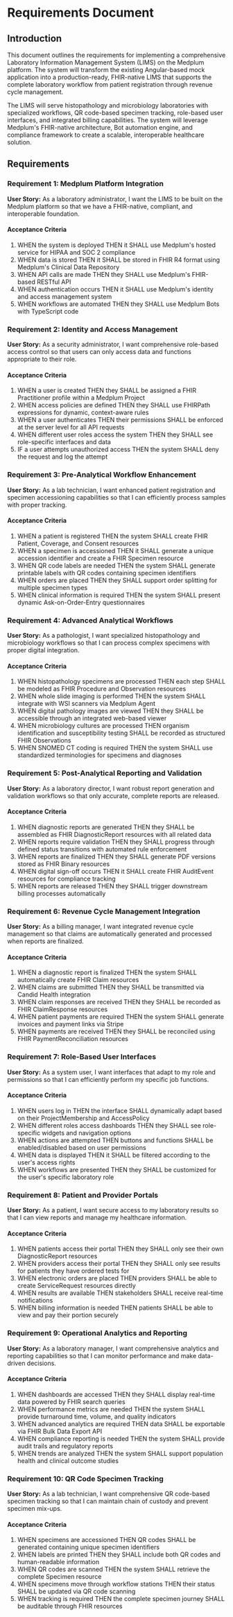 # Requirements Document

## Introduction

This document outlines the requirements for implementing a comprehensive Laboratory Information Management System (LIMS) on the Medplum platform. The system will transform the existing Angular-based mock application into a production-ready, FHIR-native LIMS that supports the complete laboratory workflow from patient registration through revenue cycle management.

The LIMS will serve histopathology and microbiology laboratories with specialized workflows, QR code-based specimen tracking, role-based user interfaces, and integrated billing capabilities. The system will leverage Medplum's FHIR-native architecture, Bot automation engine, and compliance framework to create a scalable, interoperable healthcare solution.

## Requirements

### Requirement 1: Medplum Platform Integration

**User Story:** As a laboratory administrator, I want the LIMS to be built on the Medplum platform so that we have a FHIR-native, compliant, and interoperable foundation.

#### Acceptance Criteria

1. WHEN the system is deployed THEN it SHALL use Medplum's hosted service for HIPAA and SOC 2 compliance
2. WHEN data is stored THEN it SHALL be stored in FHIR R4 format using Medplum's Clinical Data Repository
3. WHEN API calls are made THEN they SHALL use Medplum's FHIR-based RESTful API
4. WHEN authentication occurs THEN it SHALL use Medplum's identity and access management system
5. WHEN workflows are automated THEN they SHALL use Medplum Bots with TypeScript code

### Requirement 2: Identity and Access Management

**User Story:** As a security administrator, I want comprehensive role-based access control so that users can only access data and functions appropriate to their role.

#### Acceptance Criteria

1. WHEN a user is created THEN they SHALL be assigned a FHIR Practitioner profile within a Medplum Project
2. WHEN access policies are defined THEN they SHALL use FHIRPath expressions for dynamic, context-aware rules
3. WHEN a user authenticates THEN their permissions SHALL be enforced at the server level for all API requests
4. WHEN different user roles access the system THEN they SHALL see role-specific interfaces and data
5. IF a user attempts unauthorized access THEN the system SHALL deny the request and log the attempt

### Requirement 3: Pre-Analytical Workflow Enhancement

**User Story:** As a lab technician, I want enhanced patient registration and specimen accessioning capabilities so that I can efficiently process samples with proper tracking.

#### Acceptance Criteria

1. WHEN a patient is registered THEN the system SHALL create FHIR Patient, Coverage, and Consent resources
2. WHEN a specimen is accessioned THEN it SHALL generate a unique accession identifier and create a FHIR Specimen resource
3. WHEN QR code labels are needed THEN the system SHALL generate printable labels with QR codes containing specimen identifiers
4. WHEN orders are placed THEN they SHALL support order splitting for multiple specimen types
5. WHEN clinical information is required THEN the system SHALL present dynamic Ask-on-Order-Entry questionnaires

### Requirement 4: Advanced Analytical Workflows

**User Story:** As a pathologist, I want specialized histopathology and microbiology workflows so that I can process complex specimens with proper digital integration.

#### Acceptance Criteria

1. WHEN histopathology specimens are processed THEN each step SHALL be modeled as FHIR Procedure and Observation resources
2. WHEN whole slide imaging is performed THEN the system SHALL integrate with WSI scanners via Medplum Agent
3. WHEN digital pathology images are viewed THEN they SHALL be accessible through an integrated web-based viewer
4. WHEN microbiology cultures are processed THEN organism identification and susceptibility testing SHALL be recorded as structured FHIR Observations
5. WHEN SNOMED CT coding is required THEN the system SHALL use standardized terminologies for specimens and diagnoses

### Requirement 5: Post-Analytical Reporting and Validation

**User Story:** As a laboratory director, I want robust report generation and validation workflows so that only accurate, complete reports are released.

#### Acceptance Criteria

1. WHEN diagnostic reports are generated THEN they SHALL be assembled as FHIR DiagnosticReport resources with all related data
2. WHEN reports require validation THEN they SHALL progress through defined status transitions with automated rule enforcement
3. WHEN reports are finalized THEN they SHALL generate PDF versions stored as FHIR Binary resources
4. WHEN digital sign-off occurs THEN it SHALL create FHIR AuditEvent resources for compliance tracking
5. WHEN reports are released THEN they SHALL trigger downstream billing processes automatically

### Requirement 6: Revenue Cycle Management Integration

**User Story:** As a billing manager, I want integrated revenue cycle management so that claims are automatically generated and processed when reports are finalized.

#### Acceptance Criteria

1. WHEN a diagnostic report is finalized THEN the system SHALL automatically create FHIR Claim resources
2. WHEN claims are submitted THEN they SHALL be transmitted via Candid Health integration
3. WHEN claim responses are received THEN they SHALL be recorded as FHIR ClaimResponse resources
4. WHEN patient payments are required THEN the system SHALL generate invoices and payment links via Stripe
5. WHEN payments are received THEN they SHALL be reconciled using FHIR PaymentReconciliation resources

### Requirement 7: Role-Based User Interfaces

**User Story:** As a system user, I want interfaces that adapt to my role and permissions so that I can efficiently perform my specific job functions.

#### Acceptance Criteria

1. WHEN users log in THEN the interface SHALL dynamically adapt based on their ProjectMembership and AccessPolicy
2. WHEN different roles access dashboards THEN they SHALL see role-specific widgets and navigation options
3. WHEN actions are attempted THEN buttons and functions SHALL be enabled/disabled based on user permissions
4. WHEN data is displayed THEN it SHALL be filtered according to the user's access rights
5. WHEN workflows are presented THEN they SHALL be customized for the user's specific laboratory role

### Requirement 8: Patient and Provider Portals

**User Story:** As a patient, I want secure access to my laboratory results so that I can view reports and manage my healthcare information.

#### Acceptance Criteria

1. WHEN patients access their portal THEN they SHALL only see their own DiagnosticReport resources
2. WHEN providers access their portal THEN they SHALL only see results for patients they have ordered tests for
3. WHEN electronic orders are placed THEN providers SHALL be able to create ServiceRequest resources directly
4. WHEN results are available THEN stakeholders SHALL receive real-time notifications
5. WHEN billing information is needed THEN patients SHALL be able to view and pay their portion securely

### Requirement 9: Operational Analytics and Reporting

**User Story:** As a laboratory manager, I want comprehensive analytics and reporting capabilities so that I can monitor performance and make data-driven decisions.

#### Acceptance Criteria

1. WHEN dashboards are accessed THEN they SHALL display real-time data powered by FHIR search queries
2. WHEN performance metrics are needed THEN the system SHALL provide turnaround time, volume, and quality indicators
3. WHEN advanced analytics are required THEN data SHALL be exportable via FHIR Bulk Data Export API
4. WHEN compliance reporting is needed THEN the system SHALL provide audit trails and regulatory reports
5. WHEN trends are analyzed THEN the system SHALL support population health and clinical outcome studies

### Requirement 10: QR Code Specimen Tracking

**User Story:** As a lab technician, I want comprehensive QR code-based specimen tracking so that I can maintain chain of custody and prevent specimen mix-ups.

#### Acceptance Criteria

1. WHEN specimens are accessioned THEN QR codes SHALL be generated containing unique specimen identifiers
2. WHEN labels are printed THEN they SHALL include both QR codes and human-readable information
3. WHEN QR codes are scanned THEN the system SHALL retrieve the complete Specimen resource
4. WHEN specimens move through workflow stations THEN their status SHALL be updated via QR code scanning
5. WHEN tracking is required THEN the complete specimen journey SHALL be auditable through FHIR resources